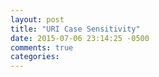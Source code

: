 ```yaml
---
layout: post
title: "URI Case Sensitivity"
date: 2015-07-06 23:14:25 -0500
comments: true
categories: 
---
```

